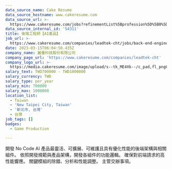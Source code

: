 ```yaml
---
data_source_name: Cake Resume
data_source_hostname: www.cakeresume.com
data_source_url: >-
  https://www.cakeresume.com/jobs?refinementList%5Bprofession%5D%5B0%5D=game-production&range%5Bsalary_range%5D%5Bmin%5D=100000
data_source_internal_id: '54311'
title: 後端工程師【AI產品】
job_url: >-
  https://www.cakeresume.com/companies/leadtek-cht/jobs/back-end-engineer-ai-product
date: 2023-03-15T06:04:50.435Z
company_name: 麗臺科技股份有限公司
company_page_url: 'https://www.cakeresume.com/companies/leadtek-cht'
company_logo_url: >-
  https://media.cakeresume.com/image/upload/s--tk_ME4Xk--/c_pad,fl_png8,h_200,w_200/v1676965089/iknlwskri6pc09tfxfhj.png
salary_text: TWD700000 - TWD1000000
salary_currency: TWD
salary_type: per_year
salary_min: 700000
salary_max: 1000000
location_list:
  - Taiwan
  - 'New Taipei City, Taiwan'
  - '新北市, 台灣'
  - 台灣
job_tags: []
badges:
  - Game Production

---
```


開發 No Code AI 產品最靈活、可擴展、可維護且具有優化性能的後端架構與相關組件。 依照開發規範與產品架構，開發各組件的功能邏輯。 確保對前端請求的高性能響應。 關鍵模組的除錯、分析和性能調整。 主管交辦事項。